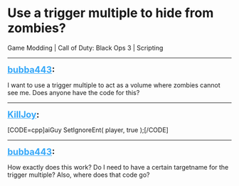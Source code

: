 # Use a trigger multiple to hide from zombies?
Game Modding | Call of Duty: Black Ops 3 | Scripting

---
<strong style="font-size: 1.4em;"><span style="text-decoration: underline;text-decoration-color: #34a7f9;"><span style="color:#34a7f9;">bubba443</span></span>:</strong>

<p>I want to use a trigger multiple to act as a volume where zombies cannot see me. Does anyone have the code for this?</p>

---
<strong style="font-size: 1.4em;"><span style="text-decoration: underline;text-decoration-color: #34a7f9;"><span style="color:#34a7f9;">KillJoy</span></span>:</strong>

<p>[CODE=cpp]aiGuy SetIgnoreEnt( player, true );[/CODE]</p>

---
<strong style="font-size: 1.4em;"><span style="text-decoration: underline;text-decoration-color: #34a7f9;"><span style="color:#34a7f9;">bubba443</span></span>:</strong>

<p>How exactly does this work? Do I need to have a certain targetname for the trigger multiple? Also, where does that code go?</p>
